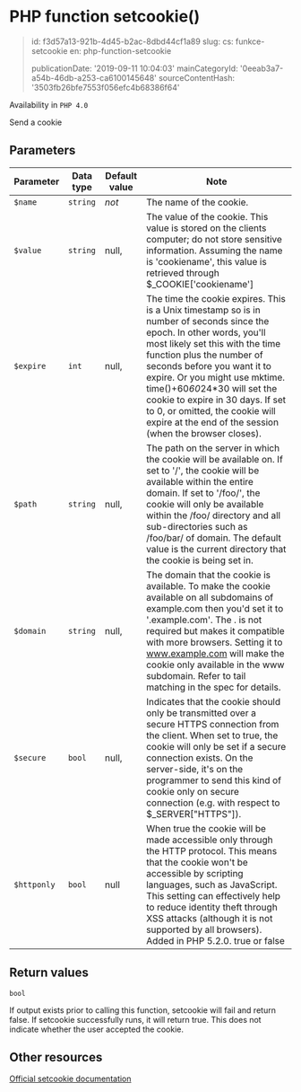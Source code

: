 PHP function setcookie()
========================

> id: f3d57a13-921b-4d45-b2ac-8dbd44cf1a89
> slug:
> 	cs: funkce-setcookie
> 	en: php-function-setcookie
> 
> publicationDate: '2019-09-11 10:04:03'
> mainCategoryId: '0eeab3a7-a54b-46db-a253-ca6100145648'
> sourceContentHash: '3503fb26bfe7553f056efc4b68386f64'

Availability in `PHP 4.0`

Send a cookie


Parameters
--------------

| Parameter | Data type | Default value | Note |
|-----|-----|-----|-----|
| `$name` | `string` | *not* | The name of the cookie. |
| `$value` | `string` | null, | The value of the cookie. This value is stored on the clients computer; do not store sensitive information. Assuming the name is 'cookiename', this value is retrieved through $_COOKIE['cookiename'] |
| `$expire` | `int` | null, | The time the cookie expires. This is a Unix timestamp so is in number of seconds since the epoch. In other words, you'll most likely set this with the time function plus the number of seconds before you want it to expire. Or you might use mktime. time()+60*60*24*30 will set the cookie to expire in 30 days. If set to 0, or omitted, the cookie will expire at the end of the session (when the browser closes). |
| `$path` | `string` | null, | The path on the server in which the cookie will be available on. If set to '/', the cookie will be available within the entire domain. If set to '/foo/', the cookie will only be available within the /foo/ directory and all sub-directories such as /foo/bar/ of domain. The default value is the current directory that the cookie is being set in. |
| `$domain` | `string` | null, | The domain that the cookie is available. To make the cookie available on all subdomains of example.com then you'd set it to '.example.com'. The . is not required but makes it compatible with more browsers. Setting it to www.example.com will make the cookie only available in the www subdomain. Refer to tail matching in the spec for details. |
| `$secure` | `bool` | null, | Indicates that the cookie should only be transmitted over a secure HTTPS connection from the client. When set to true, the cookie will only be set if a secure connection exists. On the server-side, it's on the programmer to send this kind of cookie only on secure connection (e.g. with respect to $_SERVER["HTTPS"]). |
| `$httponly` | `bool` | null | When true the cookie will be made accessible only through the HTTP protocol. This means that the cookie won't be accessible by scripting languages, such as JavaScript. This setting can effectively help to reduce identity theft through XSS attacks (although it is not supported by all browsers). Added in PHP 5.2.0. true or false |


Return values
----------------

`bool`

If output exists prior to calling this function,
setcookie will fail and return false. If
setcookie successfully runs, it will return true.
This does not indicate whether the user accepted the cookie.

Other resources
------------

[Official setcookie documentation](https://www.php.net/manual/en/function.setcookie.php)
